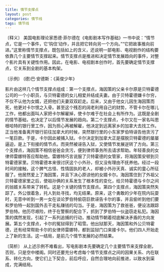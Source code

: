 ```yaml
---
title: 情节支撑点
layout: post
categories: 情节线
tags: 情节线
---
```


〔释义〕 美国电影理论家悉德·菲尔德在《电影剧本写作基础》一书中说：“情节点，它是一个事件，它‘钩住’动作，并且把它转向另一个方向。”“它把故事推向前进。”这里称情节支撑点，既包括如上的含义，还说明一部电影、电视剧作的结构要依靠几个主要情节支撑起来。情节支撑点是推进和决定情节发展趋向的事件，对整个影片具有关键性作用。因此，在电影、电视剧本创作时，首先要确定情节支撑点，它关系到全剧的基本构架。

〔示例〕 (德)巴·安德斯：《英俊少年》

影片由这样几个情节支撑点组成：第一个支撑点，海因策的父亲卡尔原是贝特霍德公司的一个小职员，与贝特霍德的女儿相爱并结成夫妻。由于贝特霍德嫌卡尔穷，不仅不认他为女婿，还把他们夫妻双双赶走。后来，又由于他女儿因生海因策而死，他更对卡尔恨之入骨。甚至这个残忍的阔老利用自己的财势，不管卡尔在哪儿工作，他都出面叫人家把卡尔解雇掉，使卡尔难于在社会上有所作为。这既是全剧的情节基础，也决定了以后情节发展的趋向。第二个支撑点，卡尔又在一家名叫恩根哈特的银行里工作，因为担心再被解雇，他决定到远离家乡的加拿大去找工作。正当他准备离开银行前往加拿大的时候，突然银行里的小东家罗伯特诬告他贪污了一笔巨款。于是，卡尔因此被捕入狱。卡尔决定到加拿大正是摆脱贝特霍德的屡屡逼迫，是上下衔接的情节点。而突然被诬告入狱，又使情节发展逆转了方向。第三个支撑点，海因策不相信爸爸会贪污，便到律师事务所去请求帮助。年轻善良的女律师雷娜特答应帮助他。雷娜特巧言说服了贝特霍德的女管家，将海因策安顿到贝特霍德家里。贝特霍德本来很讨厌这个小外孙，但又没有理由不抚养他。经过一段时间的接触，这个脾气古怪、性情固执的老人，却被小外孙天真、诚实的童心所征服了。他居然爱上了海因策，并且下决心原谅他的女婿卡尔。海因策住到了外祖父贝特霍德家里之后，使祖孙俩的关系发生了根本性的变化，给贝特霍德与卡尔之间的翁婿关系带来了转机。这是个关键的情节支撑点。第四个支撑点，海因策突然失踪了。外公很着急，托人到处寻找，均无结果。原来，这个勇敢的少年在院内玩耍时，无意中听到一男一女在谈论罗伯特偷窃巨款诬告卡尔的事，并且偷听到他们要和罗伯特一起到国外去干走私赚钱的勾当。于是，海因策为了救爸爸，便设法跟踪罗伯特。他历尽艰险，终于在警察的配合下，抓到了罗伯特一伙盗窃走私犯。海因策的偶然发现，引起了一系列追捕的行动，推动情节朝着彻底解决矛盾的方向发展。第五个支撑点，卡尔的冤狱得到了昭雪。他出狱那天，海因策和外公贝特霍德，还有经常帮助卡尔的女律师雷娜特，都到监狱门口来接卡尔。他们四人开始走上了新的生活。这一结局，是前几个情节发展的必然结果。

〔简析〕 从上述示例不难看出，写电影剧本先要确定几个主要情节来支撑全剧，否则，只是空中楼阁。同时还要充分考虑每个情节支撑点之间的因果关系、内在联系、转化方向，使它们上下契合，前后呼应，自然合理地向前推进，以致水到渠成，完满结局。 